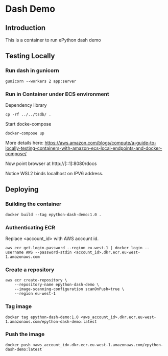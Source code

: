 # Dash Demo

## Introduction

This is a container to run ePython dash demo


## Testing Locally

### Run dash in gunicorn

```
gunicorn --workers 2 app:server
```

### Run in Container under ECS environment

Dependency library

```
cp -rf ../../tsdb/ .
```

Start docke-compose

```
docker-compose up
```

More details here: https://aws.amazon.com/blogs/compute/a-guide-to-locally-testing-containers-with-amazon-ecs-local-endpoints-and-docker-compose/

Now point browser at http://[::1]:8080/docs

Notice WSL2 binds localhost on IPV6 address.

## Deploying


### Building the container

```
docker build --tag epython-dash-demo:1.0 .
```

### Authenticating ECR

Replace <account_id> with AWS account id.

```
aws ecr get-login-password --region eu-west-1 | docker login --username AWS --password-stdin <account_id>.dkr.ecr.eu-west-1.amazonaws.com
```

### Create a repository

```
aws ecr create-repository \
    --repository-name epython-dash-demo \
    --image-scanning-configuration scanOnPush=true \
    --region eu-west-1
```

### Tag image

```
docker tag epython-dash-demo:1.0 <aws_account_id>.dkr.ecr.eu-west-1.amazonaws.com/epython-dash-demo:latest
```

### Push the image

```
docker push <aws_account_id>.dkr.ecr.eu-west-1.amazonaws.com/epython-dash-demo:latest
```